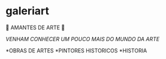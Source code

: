 # galeriart

💙 AMANTES DE ARTE 💙

*VENHAM CONHECER UM POUCO MAIS DO MUNDO DA ARTE*

*OBRAS DE ARTES
*PINTORES HISTORICOS
*HISTORIA










